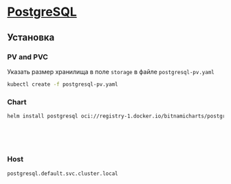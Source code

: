 # [PostgreSQL](https://github.com/bitnami/charts/tree/master/bitnami/postgresql)

## Установка

### PV and PVC

Указать размер хранилища в поле `storage` в файле `postgresql-pv.yaml`

```bash
kubectl create -f postgresql-pv.yaml
```

### Chart

```bash
helm install postgresql oci://registry-1.docker.io/bitnamicharts/postgresql --set global.postgresql.postgresqlPassword=postgres \
                                                                            --set global.postgresql.postgresqlUsername=postgres \
                                                                            --set image.tag=13.4.0-debian-10-r79 \
                                                                            --set persistence.existingClaim=postgresql-pv-claim \
                                                                            --set volumePermissions.enabled=true
```

### Host

`postgresql.default.svc.cluster.local`
